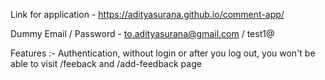 Link for application - https://adityasurana.github.io/comment-app/

Dummy Email / Password - to.adityasurana@gmail.com / test1@


Features :-
Authentication, without login or after you log out, you won't be able to visit /feeback and /add-feedback page

